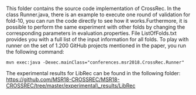 This folder contains the source code implementation of CrossRec. In the class Runner.java, there is an example to execute one round of validation for fold-10, you can run the code directly to see how it works.Furthermore, it is possible to perform the same experiment with other folds by changing the corresponding parameters  in evaluation.properties. File ListOfFolds.txt provides you with a full list of the input information for all folds.
To play with runner on the set of 1.200 GitHub projects mentioned in the paper, you run the following command:

```
mvn exec:java -Dexec.mainClass="conferences.msr2018.CrossRec.Runner"
```
The experimental results for LibRec can be found in the following folder: https://github.com/MSR18-CROSSREC/MSR18-CROSSREC/tree/master/experimental\_results/LibRec


